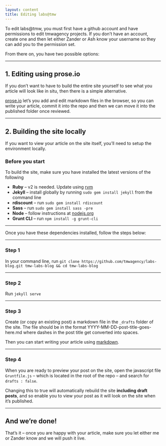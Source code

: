 ```yaml
---
layout: content
title: Editing labs@tmw
---
```


To edit labs@tmw, you must first have a github account and have permissions to edit tmwagency projects.  If you don’t have an account, create one and then let either Zander or Ash know your username so they can add you to the permission set.

From there on, you have two possible options:

- - -

## 1. Editing using prose.io

If you don’t want to have to build the entire site yourself to see what you article will look like in situ, then there is a simple alternative.

[prose.io](http://prose.io/) let’s you add and edit markdown files in the browser, so you can write your article, commit it into the repo and then we can move it into the published folder once reviewed.



- - -

## 2. Building the site locally

If you want to view your article on the site itself, you’ll need to setup the environment locally.

### Before you start

To build the site, make sure you have installed the latest versions of the following

* **Ruby** – v2 is needed. Update using [rvm](http://rvm.io/)
* **Jekyll** – install globally by running `sudo gem install jekyll` from the command line
* **rdiscount** – run `sudo gem install rdiscount`
* **Sass** – run `sudo gem install sass -pre`
* **Node** – follow instructions at [nodejs.org](http://nodejs.org/)
* **Grunt CLI** – run `npm install -g grunt-cli`

- - -

Once you have these dependencies installed, follow the steps below:

- - -

### Step 1

In your command line, run `git clone https://github.com/tmwagency/labs-blog.git tmw-labs-blog && cd tmw-labs-blog`

- - -

### Step 2

Run `jekyll serve`

- - -

### Step 3

Create (or copy an existing post) a markdown file in the `_drafts` folder of the site.  The file should be in the format YYYY-MM-DD-post-title-goes-here.md where dashes in the post title get converted into spaces.

Then you can start writing your article using [markdown](http://daringfireball.net/projects/markdown/basics).

- - -

### Step 4

When you are ready to preview your post on the site, open the javascript file `Gruntfile.js` – which is located in the root of the repo – and search for `drafts : false`.

Changing this to true will automatically rebuild the site **including draft posts**, and so enable you to view your post as it will look on the site when it’s published.

- - -

## And we’re done!

That’s it – once you are happy with your article, make sure you let either me or Zander know and we will push it live.


